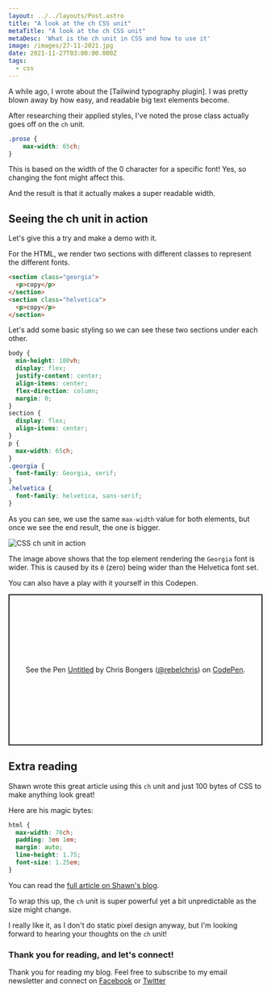 ```yaml
---
layout: ../../layouts/Post.astro
title: "A look at the ch CSS unit"
metaTitle: "A look at the ch CSS unit"
metaDesc: 'What is the ch unit in CSS and how to use it'
image: /images/27-11-2021.jpg
date: 2021-11-27T03:00:00.000Z
tags:
  - css
---
```

A while ago, I wrote about the [Tailwind typography plugin].
I was pretty blown away by how easy, and readable big text elements become.

After researching their applied styles, I've noted the prose class actually goes off on the `ch` unit.

```css
.prose {
    max-width: 65ch;
}
```

This is based on the width of the 0 character for a specific font!
Yes, so changing the font might affect this.

And the result is that it actually makes a super readable width.

## Seeing the ch unit in action

Let's give this a try and make a demo with it.

For the HTML, we render two sections with different classes to represent the different fonts.

```html
<section class="georgia">
  <p>copy</p>
</section>
<section class="helvetica">
  <p>copy</p>
</section>
```

Let's add some basic styling so we can see these two sections under each other.

```css
body {
  min-height: 100vh;
  display: flex;
  justify-content: center;
  align-items: center;
  flex-direction: column;
  margin: 0;
}
section {
  display: flex;
  align-items: center;
}
p {
  max-width: 65ch;
}
.georgia {
  font-family: Georgia, serif;
}
.helvetica {
  font-family: helvetica, sans-serif;
}
```

As you can see, we use the same `max-width` value for both elements, but once we see the end result, the one is bigger.

![CSS ch unit in action](https://cdn.hashnode.com/res/hashnode/image/upload/v1637045759612/0DRii0KY2.png)

The image above shows that the top element rendering the `Georgia` font is wider.
This is caused by its `0` (zero) being wider than the Helvetica font set.

You can also have a play with it yourself in this Codepen.

<p class="codepen" data-height="300" data-default-tab="js,result" data-slug-hash="BadGOag" data-user="rebelchris" style="height: 300px; box-sizing: border-box; display: flex; align-items: center; justify-content: center; border: 2px solid; margin: 1em 0; padding: 1em;">
  <span>See the Pen <a href="https://codepen.io/rebelchris/pen/BadGOag">
  Untitled</a> by Chris Bongers (<a href="https://codepen.io/rebelchris">@rebelchris</a>)
  on <a href="https://codepen.io">CodePen</a>.</span>
</p>
<script async src="https://cpwebassets.codepen.io/assets/embed/ei.js"></script>

## Extra reading

Shawn wrote this great article using this `ch` unit and just 100 bytes of CSS to make anything look great!

Here are his magic bytes:

```css
html {
  max-width: 70ch;
  padding: 3em 1em;
  margin: auto;
  line-height: 1.75;
  font-size: 1.25em;
}
```

You can read the [full article on Shawn's blog](https://www.swyx.io/css-100-bytes/).

To wrap this up, the `ch` unit is super powerful yet a bit unpredictable as the size might change.

I really like it, as I don't do static pixel design anyway, but I'm looking forward to hearing your thoughts on the `ch` unit!

### Thank you for reading, and let's connect!

Thank you for reading my blog. Feel free to subscribe to my email newsletter and connect on [Facebook](https://www.facebook.com/DailyDevTipsBlog) or [Twitter](https://twitter.com/DailyDevTips1)
